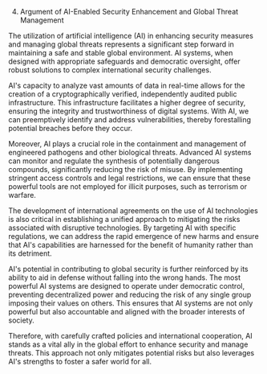 4. Argument of AI-Enabled Security Enhancement and Global Threat Management

The utilization of artificial intelligence (AI) in enhancing security measures and managing global threats represents a significant step forward in maintaining a safe and stable global environment. AI systems, when designed with appropriate safeguards and democratic oversight, offer robust solutions to complex international security challenges. 

AI's capacity to analyze vast amounts of data in real-time allows for the creation of a cryptographically verified, independently audited public infrastructure. This infrastructure facilitates a higher degree of security, ensuring the integrity and trustworthiness of digital systems. With AI, we can preemptively identify and address vulnerabilities, thereby forestalling potential breaches before they occur.

Moreover, AI plays a crucial role in the containment and management of engineered pathogens and other biological threats. Advanced AI systems can monitor and regulate the synthesis of potentially dangerous compounds, significantly reducing the risk of misuse. By implementing stringent access controls and legal restrictions, we can ensure that these powerful tools are not employed for illicit purposes, such as terrorism or warfare. 

The development of international agreements on the use of AI technologies is also critical in establishing a unified approach to mitigating the risks associated with disruptive technologies. By targeting AI with specific regulations, we can address the rapid emergence of new harms and ensure that AI's capabilities are harnessed for the benefit of humanity rather than its detriment.

AI's potential in contributing to global security is further reinforced by its ability to aid in defense without falling into the wrong hands. The most powerful AI systems are designed to operate under democratic control, preventing decentralized power and reducing the risk of any single group imposing their values on others. This ensures that AI systems are not only powerful but also accountable and aligned with the broader interests of society.

Therefore, with carefully crafted policies and international cooperation, AI stands as a vital ally in the global effort to enhance security and manage threats. This approach not only mitigates potential risks but also leverages AI's strengths to foster a safer world for all.